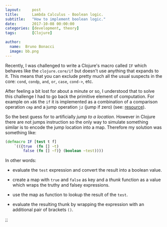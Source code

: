 ```yaml
---
layout:     post
title:      Lambda Calculus - Boolean logic.
subtitle:   "How to implement boolean logic."
date:       2017-10-08 00:00:00
categories: [development, theory]
tags:       [Clojure]

author:
  name:  Bruno Bonacci
  image: bb.png
---
```



Recently, I was challenged to write a Clojure's macro called `IF`
which behaves like the `clojure.core/if` but doesn't use anything that
expands to it. This means that you can exclude pretty much all the
usual suspects in the core: `cond`, `condp`, `and`, `or`, `case`,
`cond->`, etc.

After feeling a bit lost for about a minute or so, I understood that
to solve this challenge I had to go back the primitive element of
computation. For example on `x86` the `if` it is implemented as a
combination of a comparison operation `cmp` and a jump operation `jz`
(jump if zero) (see: [resource](https://en.wikibooks.org/wiki/X86_Assembly/Control_Flow#Comparison_Instructions)).

So the best guess for to artificially _jump to a location_. However in
Clojure there are not jumps instruction so the only way to simulate
something similar is to encode the jump location into a map.
Therefore my solution was something like:

``` clojure
(defmacro IF [test t f]
    `(({true  (fn [] ~t)
        false (fn [] ~f)} (boolean ~test))))
```

In other words:

- evaluate the `test` expression and convert the result into a
  boolean value.

- create a map with `true` and `false` as key and a *thunk* function
  as a value which wraps the truthy and falsey expressions.

- use the map as function to lookup the result of the `test`.

- evaluate the resulting thunk by wrapping the expression with an
  additional pair of brackets `()`.



;;
